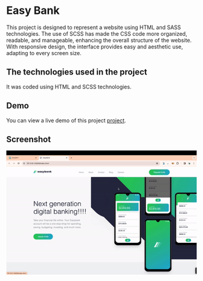 <h1> Easy Bank </h1>

This project is designed to represent a website using HTML and SASS technologies. The use of SCSS has made the CSS code more organized, readable, and manageable, enhancing the overall structure of the website. With responsive design, the interface provides easy and aesthetic use, adapting to every screen size.

<h2> The technologies used in the project </h2>

It was coded using HTML and SCSS technologies.

<h2> Demo </h2>

You can view a live demo of this project [project](https://seliinatmaca.github.io/Easybank/).

<h2> Screenshot </h2>

![](screen.gif)
